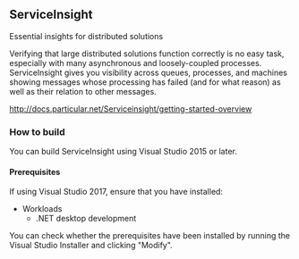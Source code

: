 ## ServiceInsight

Essential insights for distributed solutions

Verifying that large distributed solutions function correctly is no easy
task, especially with many asynchronous and loosely-coupled
processes.
ServiceInsight gives you visibility across queues, processes, and
machines showing messages whose processing has failed (and for what reason) as well as their relation to other messages.


http://docs.particular.net/Serviceinsight/getting-started-overview

### How to build

You can build ServiceInsight using Visual Studio 2015 or later.

#### Prerequisites

If using Visual Studio 2017, ensure that you have installed:

- Workloads
  - .NET desktop development

You can check whether the prerequisites have been installed by running the Visual Studio Installer and clicking "Modify".
